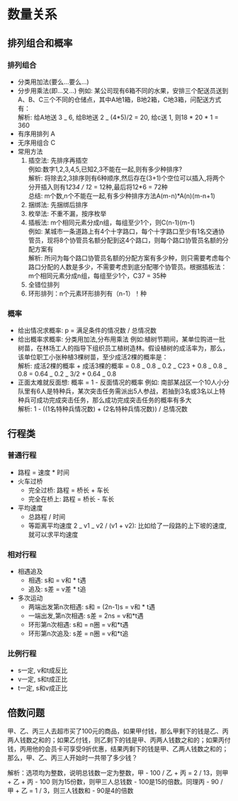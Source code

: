 # 数量关系

## 排列组合和概率

### 排列组合

- 分类用加法(要么...要么...)
- 分步用乘法(即...又...)
  例如: 某公司现有6箱不同的水果，安排三个配送员送到A、B、C三个不同的仓储点，其中A地1箱，B地2箱，C地3箱，问配送方式有：<br/>
  解析: 给A地送 3 _ 6, 给B地送 2 _ (4*5)/2 = 20, 给c送 1, 则18 * 20 \* 1 = 360
- 有序用排列 A
- 无序用组合 C
- 常用方法
  1. 插空法: 先排序再插空<br/>
     例如:数字1,2,3,4,5,已知2,3不能在一起,则有多少种排序? <br/>
     解析: 将除去2,3排序则有6种顺序,然后存在(3+1)个空位可以插入,将两个分开插入则有1*2*3*4 / 1*2 = 12种,最后将12*6 = 72种 <br/>
     总结: m个数,n个不能在一起,有多少种排序方法A(m-n)*A(n)(m-n+1)
  2. 捆绑法: 先捆绑后排序
  3. 枚举法: 不重不漏，按序枚举
  4. 插板法: m个相同元素分成n组，每组至少1个，则C(n-1)(m-1)<br/>
     例如: 某城市一条道路上有4个十字路口，每个十字路口至少有1名交通协管员，现将8个协管员名额分配到这4个路口，则每个路口协管员名额的分配方案有<br/>
     解析: 所问为每个路口协管员名额的分配方案有多少种，则只需要考虑每个路口分配的人数是多少，不需要考虑到底分配哪个协管员。根据插板法：m个相同元素分成n组，每组至少1个，C37 = 35种
  5. 全错位排列
  6. 环形排列：n个元素环形排列有（n-1）！种

### 概率

- 给出情况求概率: p = 满足条件的情况数 / 总情况数
- 给出概率求概率: 分类用加法,分布用乘法
  例如:植树节期间，某单位购进一批树苗，在林场工人的指导下组织员工植树造林。假设植树的成活率为，那么，该单位职工小张种植3棵树苗，至少成活2棵的概率是：<br/>
  解析: 成活2棵的概率 + 成活3棵的概率 = 0.8 _ 0.8 _ 0.2 _ C23 + 0.8 _ 0.8 _ 0.8 = 0.64 _ 0.2 _ 3/2 + 0.64 _ 0.8
- 正面太难就反面想: 概率 = 1 - 反面情况的概率
  例如: 南部某战区一个10人小分队里有6人是特种兵，某次突击任务需派出5人参战，若抽到3名或3名以上特种兵可成功完成突击任务，那么成功完成突击任务的概率有多大 <br/>
  解析: 1 - ((1名特种兵情况数) + (2名特种兵情况数)) / 总情况数

## 行程类

### 普通行程

- 路程 = 速度 \* 时间
- 火车过桥
  - 完全过桥: 路程 = 桥长 + 车长
  - 完全在桥上: 路程 = 桥长 - 车长
- 平均速度
  - 总路程 / 时间
  - 等距离平均速度 2 _ v1 _ v2 / (v1 + v2): 比如给了一段路的上下坡的速度,就可以求平均速度

### 相对行程

- 相遇追及
  - 相遇: s和 = v和 \* t遇
  - 追及: s差 = v差 \* t追
- 多次运动
  - 两端出发第n次相遇: s和 = (2n-1)s = v和 \* t遇
  - 一端出发,第n次相遇: s差 = 2ns = v和\*t遇
  - 环形第n次相遇: s和 = n圈 = v和\*t遇
  - 环形第n次追及: s差 = n圈 = v和\*t追

### 比例行程

- s一定, v和t成反比
- v一定, s和t成正比
- t一定, s和v成正比

## 倍数问题

甲、乙、丙三人去超市买了100元的商品，如果甲付钱，那么甲剩下的钱是乙、丙两人钱数之和的；如果乙付钱，则乙剩下的钱是甲、丙两人钱数之和的；如果丙付钱，丙用他的会员卡可享受9折优惠，结果丙剩下的钱是甲、乙两人钱数之和的；那么，甲、乙、丙三人开始时一共带了多少钱？
<br />

解析：选项均为整数，说明总钱数一定为整数，甲 - 100 / 乙 + 丙 = 2 / 13，则甲 + 乙 + 丙 - 100 则为15份数，则甲三人总钱数 - 100是15的倍数。同理丙 - 90 / 甲 + 乙 = 1 / 3，则三人钱数和 - 90是4的倍数

